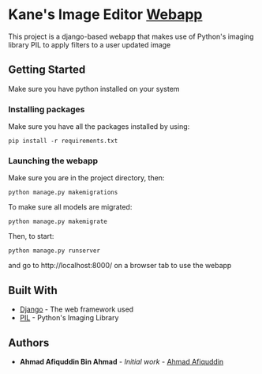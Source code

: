 # Kane's Image Editor [Webapp](http//kanesimageeditor.herokuapp.com)

This project is a django-based webapp that makes use of Python's imaging library PIL to apply filters to a user updated image

## Getting Started

Make sure you have python installed on your system

### Installing packages

Make sure you have all the packages installed by using:

```
pip install -r requirements.txt
```

### Launching the webapp

Make sure you are in the project directory, then:

```
python manage.py makemigrations
```

To make sure all models are migrated:

```
python manage.py makemigrate
```

Then, to start:

```
python manage.py runserver
```

and go to http://localhost:8000/ on a browser tab to use the webapp

## Built With

* [Django](https://www.djangoproject.com/) - The web framework used
* [PIL](https://pillow.readthedocs.io/en/stable/) - Python's Imaging Library

## Authors

* **Ahmad Afiquddin Bin Ahmad** - *Initial work* - [Ahmad Afiquddin](https://github.com/ahmad-afiquddin)

